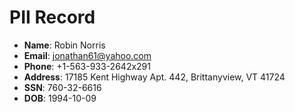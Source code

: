 # PII Record
- **Name**: Robin Norris
- **Email**: jonathan61@yahoo.com
- **Phone**: +1-563-933-2642x291
- **Address**: 17185 Kent Highway Apt. 442, Brittanyview, VT 41724
- **SSN**: 760-32-6616
- **DOB**: 1994-10-09
